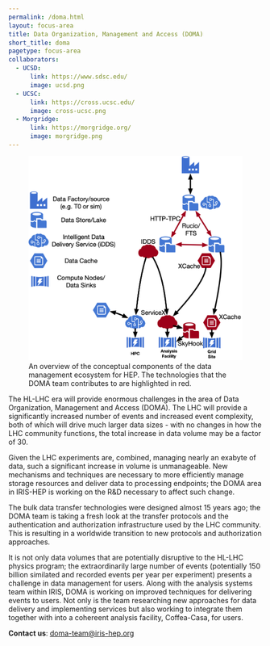 ```yaml
---
permalink: /doma.html
layout: focus-area
title: Data Organization, Management and Access (DOMA)
short_title: doma
pagetype: focus-area
collaborators:
  - UCSD:
      link: https://www.sdsc.edu/
      image: ucsd.png
  - UCSC:
      link: https://cross.ucsc.edu/
      image: cross-ucsc.png
  - Morgridge:
      link: https://morgridge.org/
      image: morgridge.png
---
```


<div class="row">

<div class="col-4">

   <figure>
      <img src="/assets/images/DOMA-Components-Overview-v2.png" class="img-fluid" alt="Diagram of conceptual components in the DOMA ecosystem.">
      <figcaption class="figure-caption">An overview of the conceptual components of the data management ecosystem for HEP.  The technologies that the DOMA team contributes to are highlighted in red.</figcaption>
   </figure>

</div>

  <div class="col-8">

  <p>
  The HL-LHC era will provide enormous challenges in the area of Data Organization,
  Management and Access (DOMA).  The LHC will provide a significantly increased number
  of events and increased event complexity, both of which will drive much larger
  data sizes - with no changes in how the LHC community functions, the total increase
  in data volume may be a factor of 30.

  <p>
  Given the LHC experiments are, combined, managing nearly an exabyte of data, such a
  significant increase in volume is unmanageable.  New mechanisms and techniques are
  necessary to more efficiently manage storage resources and deliver data to processing endpoints; the DOMA area in IRIS-HEP
  is working on the R&D necessary to affect such change.

  <p>
  The bulk data transfer technologies were designed almost 15 years ago; the DOMA team is taking
  a fresh look at the transfer protocols and the authentication and authorization infrastructure
  used by the LHC community.  This is resulting in a worldwide transition to new protocols
  and authorization approaches.

  <p>
  It is not only data volumes that are potentially disruptive to the HL-LHC physics
  program; the extraordinarily large number of events (potentially 150 billion
  similated and recorded events per year per experiment) presents a challenge in
  data management for users.  Along with the analysis systems team within IRIS,
  DOMA is working on improved techniques for delivering events to users.  Not only is the team
  researching new approaches for data delivery and implementing services but also working to
  integrate them together with into a cohereent analysis facility, Coffea-Casa, for users.

  <p> <strong>Contact us</strong>: <a href="mailto:doma-team@iris-hep.org">doma-team@iris-hep.org</a> </p>

